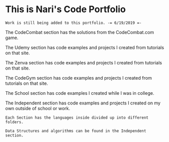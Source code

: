 # This is Nari's Code Portfolio

    Work is still being added to this portfolio. -= 6/19/2019 =-

  The CodeCombat section has the solutions from the CodeCombat.com game.

  The Udemy section has code examples and projects I created from tutorials on that site.

  The Zenva section has code examples and projects I created from tutorials on that site.

  The CodeGym section has code examples and projects I created from tutorials on that site.

  The School section has code examples I created while I was in college.

  The Independent section has code examples and projects I created on my own outside of school or work.

    Each Section has the languages inside divided up into different folders.

    Data Structures and algorithms can be found in the Independent section.
